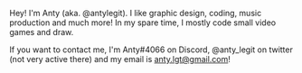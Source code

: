 Hey! I'm Anty (aka. @antylegit).
I like graphic design, coding, music production and much more!
In my spare time, I mostly code small video games and draw.

If you want to contact me, I'm Anty#4066 on Discord,
@anty_legit on twitter (not very active there) and my email is anty.lgt@gmail.com!

<!---
i hope this works lol
--->

